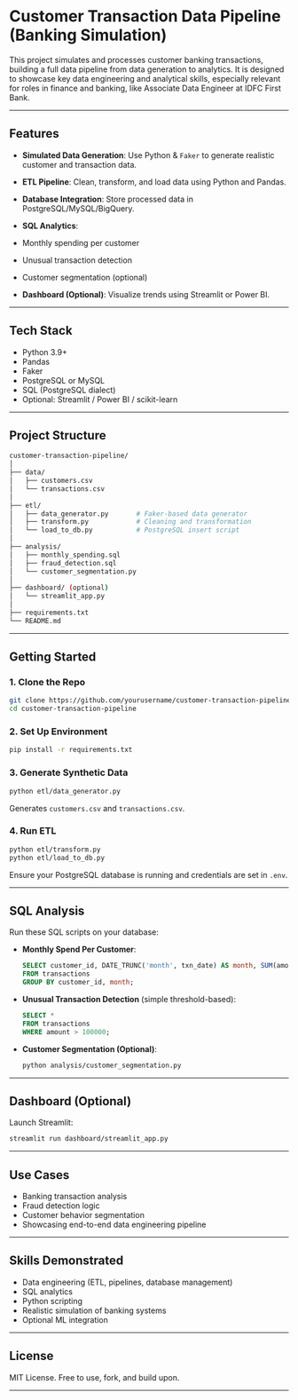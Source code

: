#  Customer Transaction Data Pipeline (Banking Simulation)

This project simulates and processes customer banking transactions, building a full data pipeline from data generation to analytics. It is designed to showcase key data engineering and analytical skills, especially relevant for roles in finance and banking, like Associate Data Engineer at IDFC First Bank.

---

##  Features

*  **Simulated Data Generation**: Use Python & `Faker` to generate realistic customer and transaction data.
*  **ETL Pipeline**: Clean, transform, and load data using Python and Pandas.
*  **Database Integration**: Store processed data in PostgreSQL/MySQL/BigQuery.
*  **SQL Analytics**:

  * Monthly spending per customer
  * Unusual transaction detection
  * Customer segmentation (optional)
*  **Dashboard (Optional)**: Visualize trends using Streamlit or Power BI.

---

##  Tech Stack

* Python 3.9+
* Pandas
* Faker
* PostgreSQL or MySQL
* SQL (PostgreSQL dialect)
* Optional: Streamlit / Power BI / scikit-learn

---

##  Project Structure

```bash
customer-transaction-pipeline/
│
├── data/
│   ├── customers.csv
│   └── transactions.csv
│
├── etl/
│   ├── data_generator.py       # Faker-based data generator
│   ├── transform.py            # Cleaning and transformation
│   └── load_to_db.py           # PostgreSQL insert script
│
├── analysis/
│   ├── monthly_spending.sql
│   ├── fraud_detection.sql
│   └── customer_segmentation.py
│
├── dashboard/ (optional)
│   └── streamlit_app.py
│
├── requirements.txt
└── README.md
```

---

##  Getting Started

### 1. Clone the Repo

```bash
git clone https://github.com/yourusername/customer-transaction-pipeline.git
cd customer-transaction-pipeline
```

### 2. Set Up Environment

```bash
pip install -r requirements.txt
```

### 3. Generate Synthetic Data

```bash
python etl/data_generator.py
```

Generates `customers.csv` and `transactions.csv`.

### 4. Run ETL

```bash
python etl/transform.py
python etl/load_to_db.py
```

Ensure your PostgreSQL database is running and credentials are set in `.env`.

---

##  SQL Analysis

Run these SQL scripts on your database:

* **Monthly Spend Per Customer**:

  ```sql
  SELECT customer_id, DATE_TRUNC('month', txn_date) AS month, SUM(amount) AS monthly_spend
  FROM transactions
  GROUP BY customer_id, month;
  ```

* **Unusual Transaction Detection** (simple threshold-based):

  ```sql
  SELECT *
  FROM transactions
  WHERE amount > 100000;
  ```

* **Customer Segmentation (Optional)**:

  ```bash
  python analysis/customer_segmentation.py
  ```

---

##  Dashboard (Optional)

Launch Streamlit:

```bash
streamlit run dashboard/streamlit_app.py
```

---

##  Use Cases

* Banking transaction analysis
* Fraud detection logic
* Customer behavior segmentation
* Showcasing end-to-end data engineering pipeline

---

##  Skills Demonstrated

* Data engineering (ETL, pipelines, database management)
* SQL analytics
* Python scripting
* Realistic simulation of banking systems
* Optional ML integration

---

##  License

MIT License. Free to use, fork, and build upon.

---

